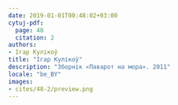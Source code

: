 ```yaml
---
date: 2019-01-01T00:48:02+03:00
cytuj-pdf:
  page: 48
  citation: 2
authors:
- Ігар Кулікоў
title: "Ігар Кулікоў"
description: "Зборнік «Паварот на мора». 2011"
locale: "be_BY"
images:
- cites/48-2/preview.png
---
```

